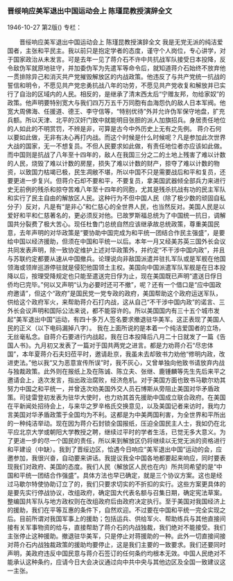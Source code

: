 ### 晋绥响应美军退出中国运动会上  陈瑾昆教授演辞全文

1946-10-27
第2版()
专栏：

　　晋绥响应美军退出中国运动会上
    陈瑾昆教授演辞全文
    我是无党无派的纯洁爱国者，主张和平民主。我以前只是抱定学者的态度，谨守个人岗位，专心讲学，对于国家政治从未发言。可是去年一见了蒋介石不许中共抗战军队接受日本投降，反令敌伪军就原地驻守，并加委伪军为先遣军等命令后，就知道蒋介石始终不放弃他一贯排除异己和消灭共产党摧毁解放区的内战政策。他违反了与共产党统一抗战的誓信和明令，不愿见共产党忠勇抗战八年的功劳，不愿见共产党收复和解放并已实行了自治的区域内的人民。相反的，是继承了清末西太后“宁赠友邦，勿给家奴”的政策。他声明要特别宽大与我们四万万五千万同胞有血海怨仇的敌人日本军阀。他宽大周佛海、任援道、德王、李守信等，“特别优待”外并允许伪军保守地盘，扩充兵额。所以天津、北平的汉奸门致中就能明目张胆的派人加旗招兵。身居责任地位的人如此的不明赏罚，不辨是非，可算是古今中外历史上无有之先例。
    蒋介石何以要如此做，无非有决心再打内战。而这个时候是什么时候呢？凡是参加此次世界大战的国家，无一不想复员。不但人民要求如此做，有责任地位者亦应该如此做。而中国则是抗战了八年至十四年的，敌人在我国三分之二的土地上残害了难以计数的人民，烧毁了难以计数的房屋，损失了难以计数的财产，掠夺了难以计数的物资，以致国力枯竭已极，民生凋敝不堪，所以中国不只是需要战后和平和复员，还要更进一步复兴。但蒋介石却不要和平，不要复员，拿美国武器倾全部兵力来进行史无前例的残杀和掠夺苦难八年至十四年的同胞，尤其是残杀抗战有功的民主军队和实行了民主自由的解放区人民。这种行为不但中国人民（除了极少数的顽固自私分子）反对，凡是有“是非心”和仁慈心的全世界人民，也当然反对。美国人民是以爱好和平和仁慈著名的，更必须反对他。已故罗斯福总统为了中国统一抗日，调解国共分裂费了极大苦心。现任杜鲁门总统自然应该继承故总统政策，尊重美国民意，去年声明的对华政策是“要协助中国完成为和平统一团结合作民主强盛”，是要给中国以经济援助，但须在中国和平统一以后。本年一月又经美苏英三国外长会议共同发表声明，除一致协定维护上述对华政策外，并约定“不干涉中国内政”，并且与苏联约定都要从速从中国撤兵。论理说向非敌国派遣并驻扎军队或是军舰在他国领海或领岸巡游停驻就是侵犯他国领土主权。美国向中国派遣军队军舰是在日本投降以后，按理受降规定也只能至遣送完日俘为止，现在美国既已声明“遣送日俘日侨均已完毕。”何以又声明“认为必要时还可不撤”，呢？还有一个借口是“应中国政府邀请”，但这个“政府”是国民党一党专政的政府，美国帮助这个政府运送军队，供给这个政府军火，来帮助蒋介石打内战，这从自己“不干涉中国内政”的诺言、三外长会议声明和国际公法来说，都不能容许的。所以美国国内有三十五个城市发起“美军退出中国”运动，有四十多万人签名要求撤退驻华美军。这正表现了美国人民的正义（以下电码漏掉八字）。
    我在上面所说的是本着一个纯洁爱国者的立场，无丝毫私念。自蒋介石要进行内战起，我在日本投降后八月二十日就发了一篇《告国人书》。九月初又发表了一篇对于国共两党之进言。都是力劝蒋介石“尽忠体国”，本年夏蒋介石夫妇莅平时，邀请赴京，我虽未去却致书力劝他“修明内政，改进吏法。”他以我“又为恶意宣传所误”时，我不灰心，又曾单独向他致书请放弃内战与独裁政策。此外则在报纸上及在陈诚、陈立夫、张继、鹿锺麟等先生先后来平之邀请会上，迭次发言，指出政治腐败，经济危机。对于美国方面也致书马歇尔劝其努力中国之和平统一，并曾迭次劝美国外交人员石博斯从旁阻止美国对华矛盾政策。司徒雷登初发表为驻华大使时，也力劝其首先援助中国成立联合政府。在美国在平新闻处招待会上，与来华之罗辛格氏交换意见，以及美国记者来访时，我均力言美国对华矛盾政策于全国均为不利。这都是为中美两国利害，为全世界和平所出的一种纯洁举动。现在因为蒋介石封锁全国报纸，压迫全国民主人士，我如仍在北平应北京大学或朝阳大学教授之聘，继续过平时的学者生活，已觉无多大意义。为了更进一步的尽一个国民的责任，所以来到解放区仍将继续以无党无派的资格进行和平建设（中缺）。我到了晋绥边区，恰遇今日响应“美军退出中国”运动的会，应邀参加，我很兴奋，自动要来讲话。我提议我全中国各地都要起来响应，同时要表现我们对政府、美国的态度。我们人民（解放区人民也在内）所共同希望的是“中国和平统一团结合作强盛”。具体方法也早已确定，就是三个协议方案。这也是经过马歇尔特使协助订立了的，我们只要求切实的不折扣的实行。这些方案更具体的是要先实行停战协议，改组政府，确定国大代表名额与召集日期，确定宪法草案。整编国共军队与地方政权则在改组政府后由政府决定执行。至于美国对我国经济上的援助，我们在平等互惠的条件下，自然欢迎。不过要在中国和平统一完全实现之后。目前所谓对我国军事上的援助；包括运兵、供给军火、帮助练兵与其他直接间接有关军事物资的给与，直接帮助了蒋介石的内战独裁，我们绝对不能接受。我们主张停止这种援助。撤退驻华美军，只是停止对蒋援助的一种。此外一切直接间接对蒋介石内战独裁政策的援助均要停止，这是我们主要的一致要求。我们还要同时声明，美政府违反中国民意与蒋介石签订的任何条约均根本无效。中国人民绝对不能承认这种条约，应请今日大会决议通过向中共中央与其他边区及全国一致建议这一主张。
